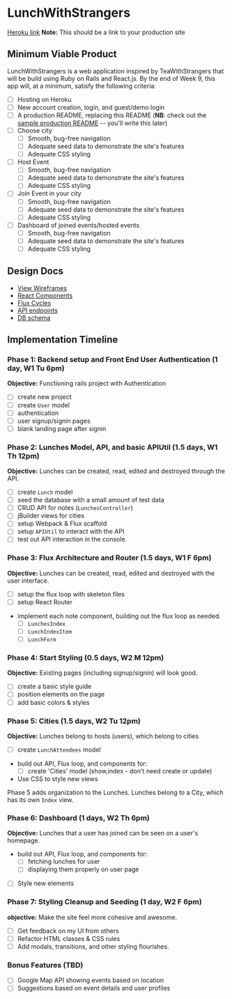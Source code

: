 # LunchWithStrangers

[Heroku link][heroku] **Note:** This should be a link to your production site

[heroku]: https://lunchwithcreepers.herokuapp.com

## Minimum Viable Product

LunchWithStrangers is a web application inspired by TeaWithStrangers that will be build using Ruby on Rails and React.js.  By the end of Week 9, this app will, at a minimum, satisfy the following criteria:

- [ ] Hosting on Heroku
- [ ] New account creation, login, and guest/demo login
- [ ] A production README, replacing this README (**NB**: check out the [sample production README](docs/production_readme.md) -- you'll write this later)
- [ ] Choose city
  - [ ] Smooth, bug-free navigation
  - [ ] Adequate seed data to demonstrate the site's features
  - [ ] Adequate CSS styling
- [ ] Host Event
  - [ ] Smooth, bug-free navigation
  - [ ] Adequate seed data to demonstrate the site's features
  - [ ] Adequate CSS styling
- [ ] Join Event in your city
  - [ ] Smooth, bug-free navigation
  - [ ] Adequate seed data to demonstrate the site's features
  - [ ] Adequate CSS styling
- [ ] Dashboard of joined events/hosted events
  - [ ] Smooth, bug-free navigation
  - [ ] Adequate seed data to demonstrate the site's features
  - [ ] Adequate CSS styling

## Design Docs
* [View Wireframes][views]
* [React Components][components]
* [Flux Cycles][flux-cycles]
* [API endpoints][api-endpoints]
* [DB schema][schema]

[views]: docs/views.md
[components]: docs/components.md
[flux-cycles]: docs/flux-cycles.md
[api-endpoints]: docs/api-endpoints.md
[schema]: docs/schema.md

## Implementation Timeline

### Phase 1: Backend setup and Front End User Authentication (1 day, W1 Tu 6pm)

**Objective:** Functioning rails project with Authentication

- [ ] create new project
- [ ] create `User` model
- [ ] authentication
- [ ] user signup/signin pages
- [ ] blank landing page after signin

### Phase 2: Lunches Model, API, and basic APIUtil (1.5 days, W1 Th 12pm)

**Objective:** Lunches can be created, read, edited and destroyed through
the API.

- [ ] create `Lunch` model
- [ ] seed the database with a small amount of test data
- [ ] CRUD API for notes (`LunchesController`)
- [ ] jBuilder views for cities
- [ ] setup Webpack & Flux scaffold
- [ ] setup `APIUtil` to interact with the API
- [ ] test out API interaction in the console.

### Phase 3: Flux Architecture and Router (1.5 days, W1 F 6pm)

**Objective:** Lunches can be created, read, edited and destroyed with the
user interface.

- [ ] setup the flux loop with skeleton files
- [ ] setup React Router
- implement each note component, building out the flux loop as needed.
  - [ ] `LunchesIndex`
  - [ ] `LunchIndexItem`
  - [ ] `LunchForm`

### Phase 4: Start Styling (0.5 days, W2 M 12pm)

**Objective:** Existing pages (including signup/signin) will look good.

- [ ] create a basic style guide
- [ ] position elements on the page
- [ ] add basic colors & styles

### Phase 5: Cities (1.5 days, W2 Tu 12pm)

**Objective:** Lunches belong to hosts (users), which belong to cities

- [ ] create `LunchAttendees` model
- build out API, Flux loop, and components for:
  - [ ] create 'Cities' model (show,index - don't need create or update)
- Use CSS to style new views

Phase 5 adds organization to the Lunches. Lunches belong to a City,
which has its own `Index` view.

### Phase 6: Dashboard (1 days, W2 Th 6pm)

**Objective:** Lunches that a user has joined can be seen on a user's homepage.

- build out API, Flux loop, and components for:
  - [ ] fetching lunches for user
  - [ ] displaying them properly on user page
- [ ] Style new elements

### Phase 7: Styling Cleanup and Seeding (1 day, W2 F 6pm)

**objective:** Make the site feel more cohesive and awesome.

- [ ] Get feedback on my UI from others
- [ ] Refactor HTML classes & CSS rules
- [ ] Add modals, transitions, and other styling flourishes.

### Bonus Features (TBD)
- [ ] Google Map API showing events based on location
- [ ] Suggestions based on event details and user profiles

[phase-one]: docs/phases/phase1.md
[phase-two]: docs/phases/phase2.md
[phase-three]: docs/phases/phase3.md
[phase-four]: docs/phases/phase4.md
[phase-five]: docs/phases/phase5.md
